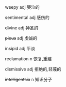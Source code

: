 weepy		adj		哭泣的

sentimental		adj		感伤的

~~divine~~		adj		神圣的

~~pious~~		adj		虔诚的

insipid		adj		平淡

~~reclamation~~		n		恢复,重建

dismissive		adj		拒绝的,轻蔑的

~~intelligentsia~~		n		知识分子

